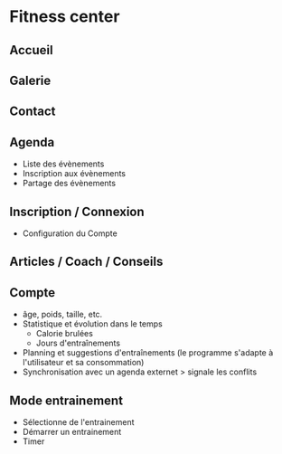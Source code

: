 # Fitness center

## Accueil
## Galerie
## Contact
## Agenda

* Liste des évènements
* Inscription aux évènements
* Partage des évènements

## Inscription / Connexion

* Configuration du Compte

## Articles / Coach / Conseils

## Compte
* âge, poids, taille, etc.
* Statistique et évolution dans le temps
	* Calorie brulées
	* Jours d'entraînements
* Planning et suggestions d'entraînements (le programme s'adapte à l'utilisateur et sa consommation)
* Synchronisation avec un agenda externet > signale les conflits

## Mode entrainement

* Sélectionne de l'entrainement
* Démarrer un entrainement
* Timer